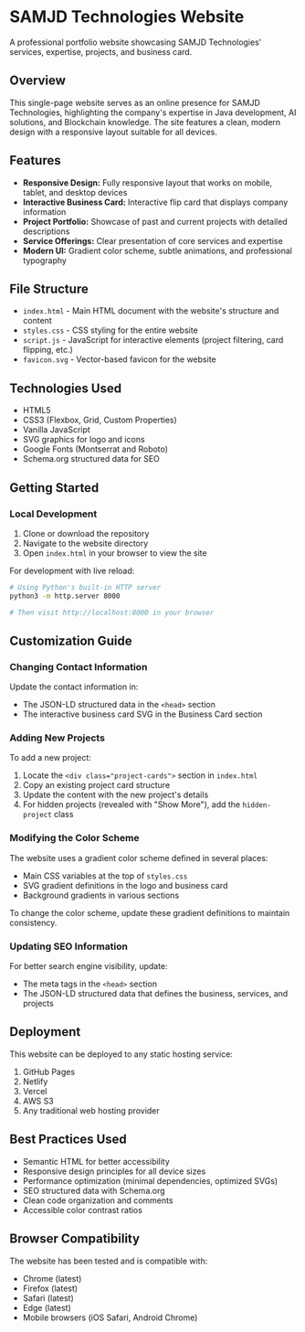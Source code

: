 # SAMJD Technologies Website

A professional portfolio website showcasing SAMJD Technologies' services, expertise, projects, and business card.

## Overview

This single-page website serves as an online presence for SAMJD Technologies, highlighting the company's expertise in Java development, AI solutions, and Blockchain knowledge. The site features a clean, modern design with a responsive layout suitable for all devices.

## Features

- **Responsive Design:** Fully responsive layout that works on mobile, tablet, and desktop devices
- **Interactive Business Card:** Interactive flip card that displays company information
- **Project Portfolio:** Showcase of past and current projects with detailed descriptions
- **Service Offerings:** Clear presentation of core services and expertise
- **Modern UI:** Gradient color scheme, subtle animations, and professional typography

## File Structure

- `index.html` - Main HTML document with the website's structure and content
- `styles.css` - CSS styling for the entire website
- `script.js` - JavaScript for interactive elements (project filtering, card flipping, etc.)
- `favicon.svg` - Vector-based favicon for the website

## Technologies Used

- HTML5
- CSS3 (Flexbox, Grid, Custom Properties)
- Vanilla JavaScript
- SVG graphics for logo and icons
- Google Fonts (Montserrat and Roboto)
- Schema.org structured data for SEO

## Getting Started

### Local Development

1. Clone or download the repository
2. Navigate to the website directory
3. Open `index.html` in your browser to view the site

For development with live reload:
```bash
# Using Python's built-in HTTP server
python3 -m http.server 8000

# Then visit http://localhost:8000 in your browser
```

## Customization Guide

### Changing Contact Information

Update the contact information in:
- The JSON-LD structured data in the `<head>` section
- The interactive business card SVG in the Business Card section

### Adding New Projects

To add a new project:
1. Locate the `<div class="project-cards">` section in `index.html`
2. Copy an existing project card structure
3. Update the content with the new project's details
4. For hidden projects (revealed with "Show More"), add the `hidden-project` class

### Modifying the Color Scheme

The website uses a gradient color scheme defined in several places:
- Main CSS variables at the top of `styles.css`
- SVG gradient definitions in the logo and business card
- Background gradients in various sections

To change the color scheme, update these gradient definitions to maintain consistency.

### Updating SEO Information

For better search engine visibility, update:
- The meta tags in the `<head>` section
- The JSON-LD structured data that defines the business, services, and projects

## Deployment

This website can be deployed to any static hosting service:

1. GitHub Pages
2. Netlify
3. Vercel
4. AWS S3
5. Any traditional web hosting provider

## Best Practices Used

- Semantic HTML for better accessibility
- Responsive design principles for all device sizes
- Performance optimization (minimal dependencies, optimized SVGs)
- SEO structured data with Schema.org
- Clean code organization and comments
- Accessible color contrast ratios

## Browser Compatibility

The website has been tested and is compatible with:
- Chrome (latest)
- Firefox (latest)
- Safari (latest)
- Edge (latest)
- Mobile browsers (iOS Safari, Android Chrome)

